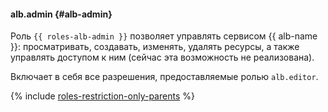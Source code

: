 #### alb.admin {#alb-admin}

Роль `{{ roles-alb-admin }}` позволяет управлять сервисом {{ alb-name }}: просматривать, создавать, изменять, удалять ресурсы, а также управлять доступом к ним (сейчас эта возможность не реализована).

Включает в себя все разрешения, предоставляемые ролью `alb.editor`.

{% include [roles-restriction-only-parents](iam/roles-restriction-only-parents.md) %}
